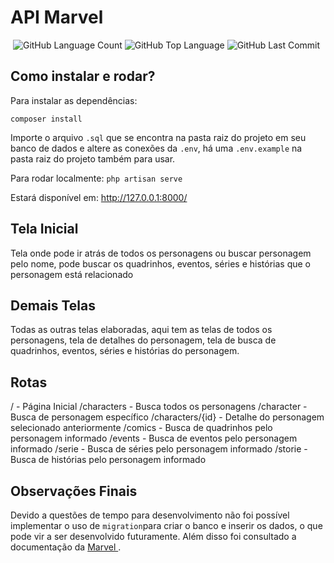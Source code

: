 # API Marvel

   <img  alt=""  src="https://img.shields.io/github/repo-size/Thiago-Pereira/API-Marvel"  />  <img  alt="GitHub Language Count" src="https://img.shields.io/github/languages/count/Thiago-Pereira/API-Marvel"  />  <img  alt="GitHub Top Language"  src="https://img.shields.io/github/languages/top/Thiago-Pereira/API-Marvel"  />  <img  alt="GitHub Last Commit"  src="https://img.shields.io/github/last-commit/Thiago-Pereira/API-Marvel"  />

## Como instalar e rodar?

Para instalar as dependências:

`composer install`

Importe o arquivo `.sql` que se encontra na pasta raiz do projeto em seu banco de dados e altere as conexões da `.env`, há uma `.env.example` na pasta raiz do projeto também para usar.

Para rodar localmente: `php artisan serve`

Estará disponível em: http://127.0.0.1:8000/



## Tela Inicial
Tela onde pode ir atrás de todos os personagens ou buscar personagem pelo nome, pode buscar os quadrinhos, eventos, séries e histórias que o personagem está relacionado

## Demais Telas
Todas as outras telas elaboradas, aqui tem as telas de todos os personagens, tela de detalhes do personagem, tela de busca de quadrinhos, eventos, séries e histórias do personagem.

## Rotas

/ - Página Inicial
/characters - Busca todos os personagens 
/character - Busca de personagem específico
/characters/{id} - Detalhe do personagem selecionado anteriormente
/comics - Busca de quadrinhos pelo personagem informado
/events - Busca de eventos pelo personagem informado
/serie - Busca de séries pelo personagem informado
/storie - Busca de histórias pelo personagem informado

## Observações Finais

Devido a questões de tempo para desenvolvimento não foi possível implementar o uso de `migration`para criar o banco e inserir os dados, o que pode vir a ser desenvolvido futuramente. Além disso foi consultado a documentação da <a href="https://developer.marvel.com/docs#!/public"> Marvel </a>.
